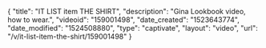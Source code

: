 {
    "title": "IT LIST item THE SHIRT",
    "description": "Gina Lookbook video, how to wear.",
    "videoid": "159001498",
    "date_created": "1523643774",
    "date_modified": "1524508880",
    "type": "captivate",
    "layout": "video",
    "url": "\/v\/it-list-item-the-shirt\/159001498"
}